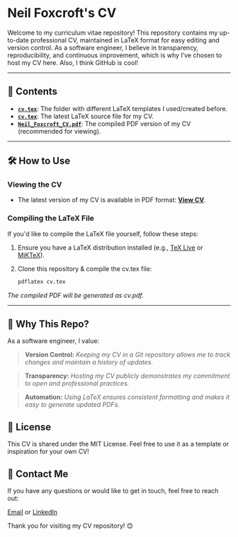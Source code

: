# Neil Foxcroft's CV

Welcome to my curriculum vitae repository! This repository contains my up-to-date professional CV, maintained in LaTeX format for easy editing and version control. As a software engineer, I believe in transparency, reproducibility, and continuous improvement, which is why I’ve chosen to host my CV here. Also, I think GitHub is cool!

---

## 📄 **Contents**

- **[`cv.tex`](./cv.tex)**: The folder with different LaTeX templates I used/created before.
- **[`cv.tex`](./cv.tex)**: The latest LaTeX source file for my CV.
- **[`Neil_Foxcroft_CV.pdf`](./cv.pdf)**: The compiled PDF version of my CV (recommended for viewing).

---

## 🛠️ **How to Use**

### Viewing the CV

- The latest version of my CV is available in PDF format: **[View CV](./Neil_Foxcroft_CV.pdf)**.

### Compiling the LaTeX File

If you'd like to compile the LaTeX file yourself, follow these steps:

1. Ensure you have a LaTeX distribution installed (e.g., [TeX Live](https://www.tug.org/texlive/) or [MiKTeX](https://miktex.org/)).
2. Clone this repository & compile the cv.tex file:

   ```bash
   pdflatex cv.tex
   ```

_The compiled PDF will be generated as cv.pdf._

---

## 🚀 Why This Repo?

As a software engineer, I value:

> **Version Control:** _Keeping my CV in a Git repository allows me to track changes and maintain a history of updates._

> **Transparency:** _Hosting my CV publicly demonstrates my commitment to open and professional practices._

> **Automation:** _Using LaTeX ensures consistent formatting and makes it easy to generate updated PDFs._

## 📜 License

This CV is shared under the MIT License. Feel free to use it as a template or inspiration for your own CV!

## 📧 Contact Me

If you have any questions or would like to get in touch, feel free to reach out:

[Email](mailto:neilfoxcroftpro@gmail.com) or [LinkedIn](https://www.linkedin.com/in/neilfoxcroft/)

Thank you for visiting my CV repository! 😊
